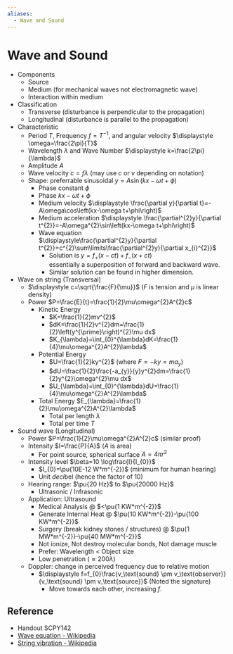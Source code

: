 ```yaml
---
aliases:
  - Wave and Sound
---
```


# Wave and Sound

- Components
	- Source
	- Medium (for mechanical waves not electromagnetic wave)
	- Interaction within medium
- Classification
	- Transverse (disturbance is perpendicular to the propagation)
	- Longitudinal (disturbance is parallel to the propagation)
- Characteristic
	- Period $T$, Frequency $f=T^{-1}$, and angular velocity $\displaystyle \omega=\frac{2\pi}{T}$
	- Wavelength $\lambda$ and Wave Number $\displaystyle k=\frac{2\pi}{\lambda}$
	- Amplitude $A$
	- Wave velocity $c=f\lambda$ (may use $c$ or $v$ depending on notation)
	- Shape: preferrable sinusoidal $y=A\sin\left(kx-\omega t+\phi\right)$
		- Phase constant $\phi$
		- Phase $kx-\omega t+\phi$
		- Medium velocity $\displaystyle \frac{\partial y}{\partial t}=-A\omega\cos\left(kx-\omega t+\phi\right)$
		- Medium acceleration $\displaystyle \frac{\partial^{2}y}{\partial t^{2}}=-A\omega^{2}\sin\left(kx-\omega t+\phi\right)$
		- Wave equation  
		  $\displaystyle\frac{\partial^{2}y}{\partial t^{2}}=c^{2}\sum\limits\frac{\partial^{2}y}{\partial x_{i}^{2}}$
			- Solution is $y=f_{+}\left(x-ct\right)+f_{-}\left(x+ct\right)$  
			  essentially a superposition of forward and backward wave.
			- Similar solution can be found in higher dimension.
- Wave on string (Transversal)
	- $\displaystyle c=\sqrt{\frac{F}{\mu}}$ ($F$ is tension and $\mu$ is linear density)
	- Power $P=\frac{E}{t}=\frac{1}{2}\mu\omega^{2}A^{2}c$
		- Kinetic Energy
			- $K=\frac{1}{2}mv^{2}$
			- $dK=\frac{1}{2}v^{2}dm=\frac{1}{2}\left(y^{\prime}\right)^{2}\mu dx$
			- $K_{\lambda}=\int_{0}^{\lambda}dK=\frac{1}{4}\mu\omega^{2}A^{2}\lambda$
		- Potential Energy
			- $U=\frac{1}{2}ky^{2}$ (where $F=-ky=ma_{y}$)
			- $dU=\frac{1}{2}\frac{-a_{y}}{y}y^{2}dm=\frac{1}{2}y^{2}\omega^{2}\mu dx$
			- $U_{\lambda}=\int_{0}^{\lambda}dU=\frac{1}{4}\mu\omega^{2}A^{2}\lambda$
		- Total Energy $E_{\lambda}=\frac{1}{2}\mu\omega^{2}A^{2}\lambda$
			- Total per length $\lambda$
			- Total per time $T$
- Sound wave (Longitudinal)
	- Power $P=\frac{1}{2}\mu\omega^{2}A^{2}c$ (similar proof)
	- Intensity $I=\frac{P}{A}$ ($A$ is area)
		- For point source, spherical surface $A=4\pi r^{2}$
	- Intensity level $\beta=10 \log\frac{I}{I_{0}}$
		- $I_{0}=\pu{10E-12 W*m^{-2}}$ (minimum for human hearing)
		- Unit *deci*bel (hence the factor of $10$)
	- Hearing range: $\pu{20 Hz}$ to $\pu{20000 Hz}$
		- Ultrasonic / Infrasonic
	- Application: Ultrasound
		- Medical Analysis @ $<\pu{1 KW*m^{-2}}$
		- Generate Internal Heat @ $\pu{10 KW*m^{-2}}-\pu{100 KW*m^{-2}}$
		- Surgery (break kidney stones / structures) @ $\pu{1 MW*m^{-2}}-\pu{40 MW*m^{-2}}$
		- Not ionize, Not destroy molecular bonds, Not damage muscle
		- Prefer: Wavelength < Object size
		- Low penetration ($\approx 200\lambda$)
	- Doppler: change in perceived frequency due to relative motion
		- $\displaystyle f=f_{0}\frac{v_\text{sound} \pm v_\text{observer}}{v_\text{sound} \pm v_\text{source}}$ (Noted the signature)
			- Move towards each other, increasing $f$.

## Reference

- Handout SCPY142
- [Wave equation - Wikipedia](https://en.wikipedia.org/wiki/Wave_equation)
- [String vibration - Wikipedia](https://en.wikipedia.org/wiki/String_vibration)
